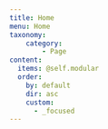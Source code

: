 ```yaml
---
title: Home
menu: Home
taxonomy:
    category:
        - Page
content:
  items: @self.modular
  order:
    by: default
    dir: asc
    custom:
      - _focused
---
```


